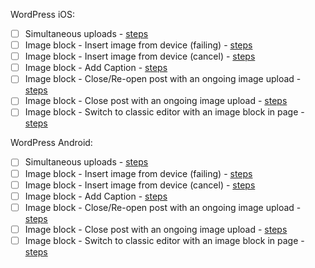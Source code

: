WordPress iOS:

- [ ] Simultaneous uploads - [steps](https://github.com/wordpress-mobile/test-cases/blob/master/test-cases/gutenberg/media-interaction.md#tc001)
- [ ] Image block - Insert image from device (failing) - [steps](https://github.com/wordpress-mobile/test-cases/blob/master/test-cases/gutenberg/image.md#tc001)
- [ ] Image block - Insert image from device (cancel) - [steps](https://github.com/wordpress-mobile/test-cases/blob/master/test-cases/gutenberg/image.md#tc002)
- [ ] Image block - Add Caption - [steps](https://github.com/wordpress-mobile/test-cases/blob/master/test-cases/gutenberg/image.md#tc003)
- [ ] Image block - Close/Re-open post with an ongoing image upload - [steps](https://github.com/wordpress-mobile/test-cases/blob/master/test-cases/gutenberg/image.md#tc004)
- [ ] Image block - Close post with an ongoing image upload - [steps](https://github.com/wordpress-mobile/test-cases/blob/master/test-cases/gutenberg/image.md#tc005)
- [ ] Image block - Switch to classic editor with an image block in page - [steps](https://github.com/wordpress-mobile/test-cases/blob/master/test-cases/gutenberg/image.md#tc006)

WordPress Android:

- [ ] Simultaneous uploads - [steps](https://github.com/wordpress-mobile/test-cases/blob/master/test-cases/gutenberg/media-interaction.md#tc001)
- [ ] Image block - Insert image from device (failing) - [steps](https://github.com/wordpress-mobile/test-cases/blob/master/test-cases/gutenberg/image.md#tc001)
- [ ] Image block - Insert image from device (cancel) - [steps](https://github.com/wordpress-mobile/test-cases/blob/master/test-cases/gutenberg/image.md#tc002)
- [ ] Image block - Add Caption - [steps](https://github.com/wordpress-mobile/test-cases/blob/master/test-cases/gutenberg/image.md#tc003)
- [ ] Image block - Close/Re-open post with an ongoing image upload - [steps](https://github.com/wordpress-mobile/test-cases/blob/master/test-cases/gutenberg/image.md#tc004)
- [ ] Image block - Close post with an ongoing image upload - [steps](https://github.com/wordpress-mobile/test-cases/blob/master/test-cases/gutenberg/image.md#tc005)
- [ ] Image block - Switch to classic editor with an image block in page - [steps](https://github.com/wordpress-mobile/test-cases/blob/master/test-cases/gutenberg/image.md#tc006)

